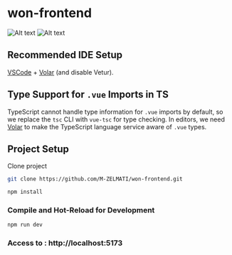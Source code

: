 # won-frontend
![Alt text](https://github.com/M-ZELMATI/won-frontend/blob/main/public/Capture%20d'%C3%A9cran%202024-12-04%20215014.png)
![Alt text](https://github.com/M-ZELMATI/won-frontend/blob/main/public/Capture%20d'%C3%A9cran%202024-12-04%20215029.png)


## Recommended IDE Setup

[VSCode](https://code.visualstudio.com/) + [Volar](https://marketplace.visualstudio.com/items?itemName=Vue.volar) (and disable Vetur).

## Type Support for `.vue` Imports in TS

TypeScript cannot handle type information for `.vue` imports by default, so we replace the `tsc` CLI with `vue-tsc` for type checking. In editors, we need [Volar](https://marketplace.visualstudio.com/items?itemName=Vue.volar) to make the TypeScript language service aware of `.vue` types.



## Project Setup

Clone project
```sh
git clone https://github.com/M-ZELMATI/won-frontend.git
```
```sh
npm install
```

### Compile and Hot-Reload for Development

```sh
npm run dev
```
### Access to :  http://localhost:5173
